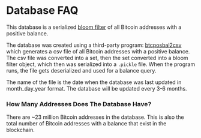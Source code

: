 # Database FAQ

This database is a serialized <a href="https://github.com/hiway/python-bloom-filter">bloom filter</a> of all Bitcoin addresses with a positive balance.

The database was created using a third-party program: <a href="https://github.com/graymauser/btcposbal2csv">btcposbal2csv</a> which generates a csv file of all Bitcoin addresses with a positive balance. The csv file was converted into a set, then the set converted into a bloom filter object, which then was serialized into a `.pickle` file. When the program runs, the file gets deserialized and used for a balance query.

The name of the file is the date when the database was last updated in month_day_year format. The database will be updated every 3-6 months.

### How Many Addresses Does The Database Have?

There are ~23 million Bitcoin addresses in the database. This is also the total number of Bitcoin addresses with a balance that exist in the blockchain.
